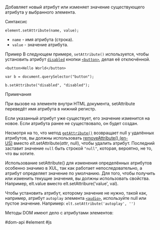 Добавляет новый атрибут или изменяет значение существующего атрибута у выбранного элемента.

Синтаксис
```
element.setAttribute(name, value);
```

-   `name` - имя атрибута (строка).
-   `value` - значение атрибута.

Пример
В следующем примере, `setAttribute()` используется, чтобы установить атрибут [`disabled`](https://developer.mozilla.org/ru/docs/Web/HTML/Global_attributes#disabled) кнопки [`<button>`](https://developer.mozilla.org/ru/docs/Web/HTML/Element/button), делая её отключённой.

```
<button>Hello World</button>
```

```
var b = document.querySelector("button");

b.setAttribute("disabled", "disabled");
```

Примечания

При вызове на элементе внутри HTML документа, setAttribute переведёт имя атрибута в нижний регистр.

Если указанный атрибут уже существует, его значение изменится на новое. Если атрибута ранее не существовало, он будет создан.

Несмотря на то, что метод [`getAttribute()`](https://developer.mozilla.org/ru/docs/Web/API/Element/getAttribute) возвращает null у удалённых атрибутов, вы должны использовать [removeAttribute() (en-US)](https://developer.mozilla.org/en-US/docs/Web/API/Element/removeAttribute "Currently only available in English (US)") вместо _elt_.setAttribute(_attr_, null), чтобы удалить атрибут. Последний заставит значение `null` быть строкой `"null"`, которая, вероятно, не то, что вы хотите.

Использование setAttribute() для изменения определённых атрибутов особенно значимо в XUL, так как работает непоследовательно, а атрибут определяет значение по умолчанию. Для того, чтобы получить или изменить текущие значения, вы должны использовать свойства. Например, elt.value вместо elt.setAttribure('value', val).

Чтобы установить атрибут, которому значение не нужно, такой как, например, атрибут `autoplay` элемента [`<audio>`](https://developer.mozilla.org/ru/docs/Web/HTML/Element/audio), используйте null или пустое значение. Например: `elt.setAttribute('autoplay', '')`

Методы DOM имеют дело с атрибутами элементов:

#dom-api #element #js